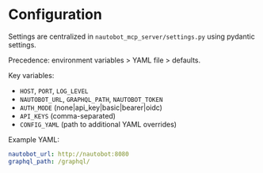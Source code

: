 # Configuration

Settings are centralized in `nautobot_mcp_server/settings.py` using pydantic settings.

Precedence: environment variables > YAML file > defaults.

Key variables:
- `HOST`, `PORT`, `LOG_LEVEL`
- `NAUTOBOT_URL`, `GRAPHQL_PATH`, `NAUTOBOT_TOKEN`
- `AUTH_MODE` (none|api_key|basic|bearer|oidc)
- `API_KEYS` (comma-separated)
- `CONFIG_YAML` (path to additional YAML overrides)

Example YAML:
```yaml
nautobot_url: http://nautobot:8080
graphql_path: /graphql/
```
